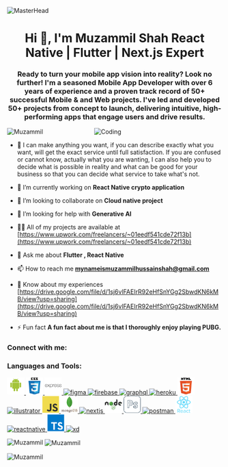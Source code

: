 ![MasterHead](https://firebasestorage.googleapis.com/v0/b/mera-portfolio.appspot.com/o/Capture.JPG?alt=media&token=659ec635-6ce1-441a-92a3-cb614d967934)

<h1 align="center">Hi 👋, I'm Muzammil Shah React Native | Flutter | Next.js Expert</h1>
<h3 align="center">Ready to turn your mobile app vision into reality? Look no further! I'm a seasoned Mobile App Developer with over 6 years of experience and a proven track record of 50+ successful Mobile & and Web projects. I've led and developed 50+ projects from concept to launch, delivering intuitive, high-performing apps that engage users and drive results.</h3>

<img align="right" alt="Coding" width="300" style="margin-left: 30px;"  src="https://cdn.dribbble.com/users/1162077/screenshots/3848914/programmer.gif">



<p align="left" > <img src="https://komarev.com/ghpvc/?username=abddullah&label=Profile%20views&color=0e75b6&style=flat" alt="Muzammil" /> </p>

- 🔭 I can make anything you want, if you can describe exactly what you want, will get the exact service until full satisfaction. If you are confused or cannot know, actually what you are wanting, I can also help you to decide what is possible in reality and what can be good for your business so that you can decide what service to take what's not.

- 🌱 I’m currently working on **React Native crypto application**

- 👯 I’m looking to collaborate on **Cloud native project**

- 🤝 I’m looking for help with **Generative AI**

- 👨‍💻 All of my projects are available at [https://www.upwork.com/freelancers/~01eedf541cde72f13b](https://www.upwork.com/freelancers/~01eedf541cde72f13b)

- 💬 Ask me about **Flutter , React Native**

- 📫 How to reach me **mynameismuzammilhussainshah@gmail.com**

- 📄 Know about my experiences [https://drive.google.com/file/d/1sj6vlFAEIrR92eHfSnYGg2SbwdKN6kMB/view?usp=sharing](https://drive.google.com/file/d/1sj6vlFAEIrR92eHfSnYGg2SbwdKN6kMB/view?usp=sharing)

- ⚡ Fun fact **A fun fact about me is that I thoroughly enjoy playing PUBG.**

<h3 align="left">Connect with me:</h3>
<p align="left">
</p>

<h3 align="left">Languages and Tools:</h3>
<p align="left"> <a href="https://developer.android.com" target="_blank" rel="noreferrer"> <img src="https://raw.githubusercontent.com/devicons/devicon/master/icons/android/android-original-wordmark.svg" alt="android" width="40" height="40"/> </a> <a href="https://www.w3schools.com/css/" target="_blank" rel="noreferrer"> <img src="https://raw.githubusercontent.com/devicons/devicon/master/icons/css3/css3-original-wordmark.svg" alt="css3" width="40" height="40"/> </a> <a href="https://expressjs.com" target="_blank" rel="noreferrer"> <img src="https://raw.githubusercontent.com/devicons/devicon/master/icons/express/express-original-wordmark.svg" alt="express" width="40" height="40"/> </a> <a href="https://www.figma.com/" target="_blank" rel="noreferrer"> <img src="https://www.vectorlogo.zone/logos/figma/figma-icon.svg" alt="figma" width="40" height="40"/> </a> <a href="https://firebase.google.com/" target="_blank" rel="noreferrer"> <img src="https://www.vectorlogo.zone/logos/firebase/firebase-icon.svg" alt="firebase" width="40" height="40"/> </a> <a href="https://graphql.org" target="_blank" rel="noreferrer"> <img src="https://www.vectorlogo.zone/logos/graphql/graphql-icon.svg" alt="graphql" width="40" height="40"/> </a> <a href="https://heroku.com" target="_blank" rel="noreferrer"> <img src="https://www.vectorlogo.zone/logos/heroku/heroku-icon.svg" alt="heroku" width="40" height="40"/> </a> <a href="https://www.w3.org/html/" target="_blank" rel="noreferrer"> <img src="https://raw.githubusercontent.com/devicons/devicon/master/icons/html5/html5-original-wordmark.svg" alt="html5" width="40" height="40"/> </a> <a href="https://www.adobe.com/in/products/illustrator.html" target="_blank" rel="noreferrer"> <img src="https://www.vectorlogo.zone/logos/adobe_illustrator/adobe_illustrator-icon.svg" alt="illustrator" width="40" height="40"/> </a> <a href="https://developer.mozilla.org/en-US/docs/Web/JavaScript" target="_blank" rel="noreferrer"> <img src="https://raw.githubusercontent.com/devicons/devicon/master/icons/javascript/javascript-original.svg" alt="javascript" width="40" height="40"/> </a> <a href="https://www.mongodb.com/" target="_blank" rel="noreferrer"> <img src="https://raw.githubusercontent.com/devicons/devicon/master/icons/mongodb/mongodb-original-wordmark.svg" alt="mongodb" width="40" height="40"/> </a> <a href="https://nextjs.org/" target="_blank" rel="noreferrer"> <img src="https://cdn.worldvectorlogo.com/logos/nextjs-2.svg" alt="nextjs" width="40" height="40"/> </a> <a href="https://nodejs.org" target="_blank" rel="noreferrer"> <img src="https://raw.githubusercontent.com/devicons/devicon/master/icons/nodejs/nodejs-original-wordmark.svg" alt="nodejs" width="40" height="40"/> </a> <a href="https://www.photoshop.com/en" target="_blank" rel="noreferrer"> <img src="https://raw.githubusercontent.com/devicons/devicon/master/icons/photoshop/photoshop-line.svg" alt="photoshop" width="40" height="40"/> </a> <a href="https://postman.com" target="_blank" rel="noreferrer"> <img src="https://www.vectorlogo.zone/logos/getpostman/getpostman-icon.svg" alt="postman" width="40" height="40"/> </a> <a href="https://reactjs.org/" target="_blank" rel="noreferrer"> <img src="https://raw.githubusercontent.com/devicons/devicon/master/icons/react/react-original-wordmark.svg" alt="react" width="40" height="40"/> </a> <a href="https://reactnative.dev/" target="_blank" rel="noreferrer"> <img src="https://reactnative.dev/img/header_logo.svg" alt="reactnative" width="40" height="40"/> </a> <a href="https://www.typescriptlang.org/" target="_blank" rel="noreferrer"> <img src="https://raw.githubusercontent.com/devicons/devicon/master/icons/typescript/typescript-original.svg" alt="typescript" width="40" height="40"/> </a> <a href="https://www.adobe.com/products/xd.html" target="_blank" rel="noreferrer"> <img src="https://cdn.worldvectorlogo.com/logos/adobe-xd.svg" alt="xd" width="40" height="40"/> </a> </p>

<p><img align="left" src="https://github-readme-stats.vercel.app/api/top-langs?username=abddullah&show_icons=true&locale=en&layout=compact" alt="Muzammil" /></p>

<p>&nbsp;<img align="center" src="https://github-readme-stats.vercel.app/api?username=abddullah&show_icons=true&locale=en" alt="Muzammil" /></p>

<p><img align="center" src="https://github-readme-streak-stats.herokuapp.com/?user=abddullah&" alt="Muzammil" /></p>
